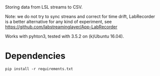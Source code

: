 
Storing data from LSL streams to CSV.

Note: we do not try to sync streans and correct for time drift, LabRecorder is a better alternative for any kind of experiment, see https://github.com/labstreaminglayer/App-LabRecorder

Works with pyhton3, tested with 3.5.2 on (k)Ubuntu 16.04).

# Dependencies

`pip install -r requirements.txt`
